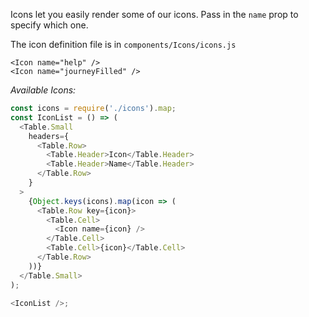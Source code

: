 Icons let you easily render some of our icons. Pass in the `name` prop to specify which one.

The icon definition file is in `components/Icons/icons.js`

```
<Icon name="help" />
<Icon name="journeyFilled" />
```

_Available Icons:_

```javascript noeditor
const icons = require('./icons').map;
const IconList = () => (
  <Table.Small
    headers={
      <Table.Row>
        <Table.Header>Icon</Table.Header>
        <Table.Header>Name</Table.Header>
      </Table.Row>
    }
  >
    {Object.keys(icons).map(icon => (
      <Table.Row key={icon}>
        <Table.Cell>
          <Icon name={icon} />
        </Table.Cell>
        <Table.Cell>{icon}</Table.Cell>
      </Table.Row>
    ))}
  </Table.Small>
);

<IconList />;
```

